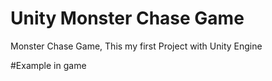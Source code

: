 # Unity Monster Chase Game
Monster Chase Game, This my first Project with Unity Engine

#Example in game


